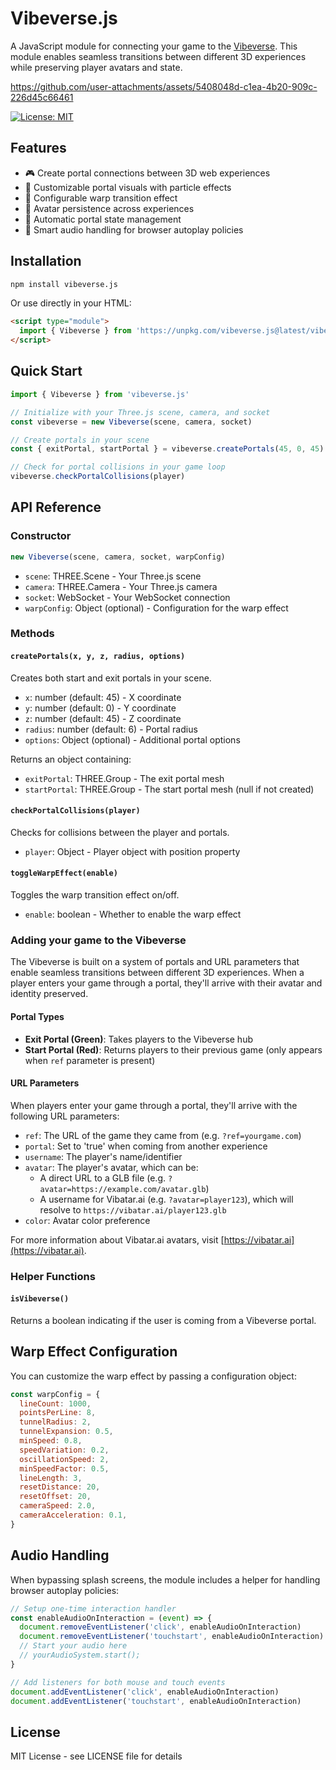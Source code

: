 # Vibeverse.js

A JavaScript module for connecting your game to the [Vibeverse](https://x.com/hashtag/vibeverse). This module enables seamless transitions between different 3D experiences while preserving player avatars and state.

https://github.com/user-attachments/assets/5408048d-c1ea-4b20-909c-226d45c66461

[![License: MIT](https://img.shields.io/badge/License-MIT-yellow.svg)](https://opensource.org/licenses/MIT)

## Features

- 🎮 Create portal connections between 3D web experiences
- 🎨 Customizable portal visuals with particle effects
- 🌟 Configurable warp transition effect
- 👤 Avatar persistence across experiences
- 🔄 Automatic portal state management
- 🎵 Smart audio handling for browser autoplay policies

## Installation

```bash
npm install vibeverse.js
```

Or use directly in your HTML:

```html
<script type="module">
  import { Vibeverse } from 'https://unpkg.com/vibeverse.js@latest/vibeverse.js'
</script>
```

## Quick Start

```javascript
import { Vibeverse } from 'vibeverse.js'

// Initialize with your Three.js scene, camera, and socket
const vibeverse = new Vibeverse(scene, camera, socket)

// Create portals in your scene
const { exitPortal, startPortal } = vibeverse.createPortals(45, 0, 45)

// Check for portal collisions in your game loop
vibeverse.checkPortalCollisions(player)
```

## API Reference

### Constructor

```javascript
new Vibeverse(scene, camera, socket, warpConfig)
```

- `scene`: THREE.Scene - Your Three.js scene
- `camera`: THREE.Camera - Your Three.js camera
- `socket`: WebSocket - Your WebSocket connection
- `warpConfig`: Object (optional) - Configuration for the warp effect

### Methods

#### `createPortals(x, y, z, radius, options)`

Creates both start and exit portals in your scene.

- `x`: number (default: 45) - X coordinate
- `y`: number (default: 0) - Y coordinate
- `z`: number (default: 45) - Z coordinate
- `radius`: number (default: 6) - Portal radius
- `options`: Object (optional) - Additional portal options

Returns an object containing:

- `exitPortal`: THREE.Group - The exit portal mesh
- `startPortal`: THREE.Group - The start portal mesh (null if not created)

#### `checkPortalCollisions(player)`

Checks for collisions between the player and portals.

- `player`: Object - Player object with position property

#### `toggleWarpEffect(enable)`

Toggles the warp transition effect on/off.

- `enable`: boolean - Whether to enable the warp effect

### Adding your game to the Vibeverse

The Vibeverse is built on a system of portals and URL parameters that enable seamless transitions between different 3D experiences. When a player enters your game through a portal, they'll arrive with their avatar and identity preserved.

#### Portal Types

- **Exit Portal (Green)**: Takes players to the Vibeverse hub
- **Start Portal (Red)**: Returns players to their previous game (only appears when `ref` parameter is present)

#### URL Parameters

When players enter your game through a portal, they'll arrive with the following URL parameters:

- `ref`: The URL of the game they came from (e.g. `?ref=yourgame.com`)
- `portal`: Set to 'true' when coming from another experience
- `username`: The player's name/identifier
- `avatar`: The player's avatar, which can be:
  - A direct URL to a GLB file (e.g. `?avatar=https://example.com/avatar.glb`)
  - A username for Vibatar.ai (e.g. `?avatar=player123`), which will resolve to `https://vibatar.ai/player123.glb`
- `color`: Avatar color preference

For more information about Vibatar.ai avatars, visit [https://vibatar.ai](https://vibatar.ai).

### Helper Functions

#### `isVibeverse()`

Returns a boolean indicating if the user is coming from a Vibeverse portal.

## Warp Effect Configuration

You can customize the warp effect by passing a configuration object:

```javascript
const warpConfig = {
  lineCount: 1000,
  pointsPerLine: 8,
  tunnelRadius: 2,
  tunnelExpansion: 0.5,
  minSpeed: 0.8,
  speedVariation: 0.2,
  oscillationSpeed: 2,
  minSpeedFactor: 0.5,
  lineLength: 3,
  resetDistance: 20,
  resetOffset: 20,
  cameraSpeed: 2.0,
  cameraAcceleration: 0.1,
}
```

## Audio Handling

When bypassing splash screens, the module includes a helper for handling browser autoplay policies:

```javascript
// Setup one-time interaction handler
const enableAudioOnInteraction = (event) => {
  document.removeEventListener('click', enableAudioOnInteraction)
  document.removeEventListener('touchstart', enableAudioOnInteraction)
  // Start your audio here
  // yourAudioSystem.start();
}

// Add listeners for both mouse and touch events
document.addEventListener('click', enableAudioOnInteraction)
document.addEventListener('touchstart', enableAudioOnInteraction)
```

## License

MIT License - see LICENSE file for details
